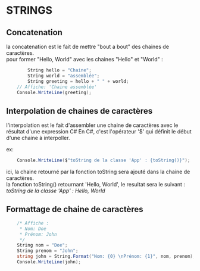 # STRINGS

## Concatenation

la concatenation est le fait de mettre "bout a bout" des chaines de caractères.  
pour former "Hello, World" avec les chaines "Hello" et "World" :

```C#
        String hello = "Chaine";
        String world = "assemblée";
        String greeting = hello + " " + world;
    // Affiche: 'Chaine assemblée'
    Console.WriteLine(greeting);
```

## Interpolation de chaines de caractères

l'interpolation est le fait d'assembler une chaine de caractères avec le résultat d'une expression C#
En C#, c'est l'opérateur '$' qui définit le début d'une chaine à interpoller.  
  
ex:
```C#
    Console.WriteLine($"toString de la classe 'App' : {toString()}");
```
ici, la chaine retourné par la fonction toString sera ajouté dans la chaine de caractères.  
la fonction toString() retournant 'Hello, World', le resultat sera le suivant :  
*toString de la classe 'App' : Hello, World*

## Formattage de chaine de caractères

```C#
    /* Affiche : 
     * Nom: Doe
     * Prénom: John
     */
    String nom = "Doe";
    String prenom = "John";
    string john = String.Format("Nom: {0} \nPrénom: {1}", nom, prenom);
    Console.WriteLine(john);
```